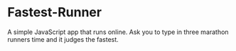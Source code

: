 # Fastest-Runner
A simple JavaScript app that runs online. Ask you to type in three marathon runners time and it judges the fastest. 
